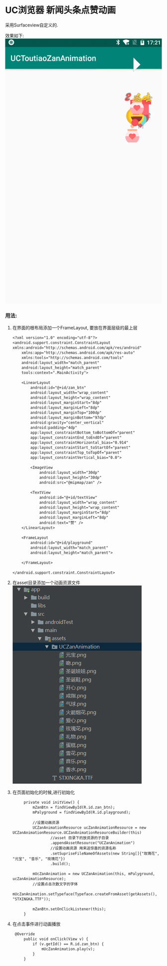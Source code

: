 # UC浏览器 新闻头条点赞动画


采用Surfaceview自定义的.

效果如下:
    ![image](./pics.gif)


### 用法:

1.  在界面的根布局添加一个FrameLayout, 要放在界面层级的最上层

        <?xml version="1.0" encoding="utf-8"?>
        <android.support.constraint.ConstraintLayout xmlns:android="http://schemas.android.com/apk/res/android"
            xmlns:app="http://schemas.android.com/apk/res-auto"
            xmlns:tools="http://schemas.android.com/tools"
            android:layout_width="match_parent"
            android:layout_height="match_parent"
            tools:context=".MainActivity">

            <LinearLayout
                android:id="@+id/zan_btn"
                android:layout_width="wrap_content"
                android:layout_height="wrap_content"
                android:layout_marginStart="8dp"
                android:layout_marginLeft="8dp"
                android:layout_marginTop="100dp"
                android:layout_marginBottom="97dp"
                android:gravity="center_vertical"
                android:padding="4dp"
                app:layout_constraintBottom_toBottomOf="parent"
                app:layout_constraintEnd_toEndOf="parent"
                app:layout_constraintHorizontal_bias="0.914"
                app:layout_constraintStart_toStartOf="parent"
                app:layout_constraintTop_toTopOf="parent"
                app:layout_constraintVertical_bias="0.0">

                <ImageView
                    android:layout_width="30dp"
                    android:layout_height="30dp"
                    android:src="@mipmap/zan" />

                <TextView
                    android:id="@+id/textView"
                    android:layout_width="wrap_content"
                    android:layout_height="wrap_content"
                    android:layout_marginStart="8dp"
                    android:layout_marginLeft="8dp"
                    android:text="赞" />
            </LinearLayout>

            <FrameLayout
                android:id="@+id/playground"
                android:layout_width="match_parent"
                android:layout_height="match_parent">

            </FrameLayout>

        </android.support.constraint.ConstraintLayout>

2. 在asset目录添加一个动画资源文件
    ![image](./aseetpic.png)


3. 在页面初始化的时候,进行初始化

            private void initView() {
                mZanBtn = findViewById(R.id.zan_btn);
                mPalyground = findViewById(R.id.playground);

                //设置动画资源
                UCZanAnimationResource ucZanAnimationResource = new UCZanAnimationResource.UCZanAnimationResourceBuilder(this)
                        //asset 目录下的放资源的子目录
                        .appendAssetResource("UCZanAnimation")
                        //设置动画资源 用来送惊喜的资源名称
                        .setSupriseFileNameOfAssets(new String[]{"玫瑰花", "元宝", "音乐", "玫瑰花"})
                        .build();

                mUcZanAnimation = new UCZanAnimation(this, mPalyground, ucZanAnimationResource);
                //设置点击次数文字的字体
                mUcZanAnimation.setTypeface(Typeface.createFromAsset(getAssets(), "STXINGKA.TTF"));

                mZanBtn.setOnClickListener(this);
            }

4. 在点击事件进行动画播放

        @Override
            public void onClick(View v) {
                if (v.getId() == R.id.zan_btn) {
                    mUcZanAnimation.play(v);
                }
            }